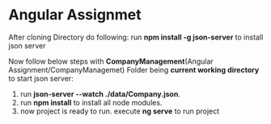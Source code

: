 # Angular Assignmet

After cloning Directory do following: 
run **npm install -g json-server** to install json server

Now follow below steps with **CompanyManagement**(Angular Assignment/CompanyManagemet) Folder being **current working directory** to start json server:
1. run **json-server --watch ./data/Company.json**.
1. run **npm install** to install all node modules.
1. now project is ready to run. execute **ng serve** to run project
